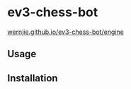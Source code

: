 # ev3-chess-bot

[wernjie.github.io/ev3-chess-bot/engine](https://wernjie.github.io/ev3-chess-bot/engine/)

## Usage

## Installation


